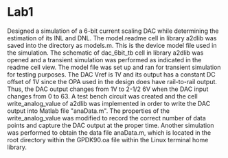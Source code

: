 # Lab1
Designed a simulation of a 6-bit current scaling DAC while determining the estimation of its INL and DNL. The model.readme cell in library a2dlib was saved into the directory as models.m. This is the device model file used in the simulation. The schematic of dac_6bit_tb cell in library a2dlib was opened and a transient simulation was performed as indicated in the readme cell view. The model file was set up and ran for transient simulation for testing purposes. The DAC Vref is 1V and its output has a constant DC offset of 1V since the OPA used in the design does have rail-to-rail output. Thus, the DAC output changes from 1V to 2-1/2 6V when the DAC input changes from 0 to 63. A test bench circuit was created and the cell write_analog_value of a2dlib was implemented in order to write the DAC output into Matlab file "anaData.m". The properties of the write_analog_value was modified to record the correct number of data points and capture the DAC output at the proper time. Another simulation was performed to obtain the data file anaData.m, which is located in the root directory within the GPDK90.oa file within the Linux terminal home library.
